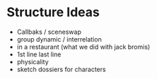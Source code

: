 # Structure Ideas

* Callbaks / sceneswap
* group dynamic / interrelation 
* in a restaurant (what we did with jack bromis)
* 1st line last line
* physicality 
* sketch dossiers for characters
